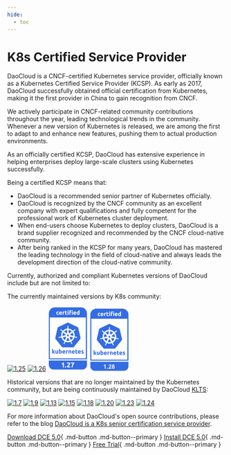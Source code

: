 ```yaml
---
hide:
  - toc
---
```


# K8s Certified Service Provider

DaoCloud is a CNCF-certified Kubernetes service provider, officially known as a Kubernetes Certified Service Provider (KCSP). As early as 2017, DaoCloud successfully obtained official certification from Kubernetes, making it the first provider in China to gain recognition from CNCF.

We actively participate in CNCF-related community contributions throughout the year, leading technological trends in the community. Whenever a new version of Kubernetes is released, we are among the first to adapt to and enhance new features, pushing them to actual production environments.

As an officially certified KCSP, DaoCloud has extensive experience in helping enterprises deploy large-scale clusters using Kubernetes successfully.

Being a certified KCSP means that:

- DaoCloud is a recommended senior partner of Kubernetes officially.
- DaoCloud is recognized by the CNCF community as an excellent company with expert qualifications and fully competent for the professional work of Kubernetes cluster deployment.
- When end-users choose Kubernetes to deploy clusters, DaoCloud is a brand supplier recognized and recommended by the CNCF cloud-native community.
- After being ranked in the KCSP for many years, DaoCloud has mastered the leading technology in the field of cloud-native and always leads the development direction of the cloud-native community.

Currently, authorized and compliant Kubernetes versions of DaoCloud include but are not limited to:

The currently maintained versions by K8s community:

[![1.25](../images/1.25.png)](https://github.com/cncf/k8s-conformance/pull/2240)
[![1.26](../images/1.26.png)](https://github.com/cncf/k8s-conformance/pull/2451)
[![1.27](../images/1.27.png)](https://github.com/cncf/k8s-conformance/pull/2666)
[![1.28](../images/1.28.png)](https://github.com/cncf/k8s-conformance/pull/2835)

Historical versions that are no longer maintained by the Kubernetes community, but are being continuously maintained by DaoCloud [KLTS](https://klts.io/):

[![1.7](../images/1.7.png)](https://github.com/cncf/k8s-conformance/pull/68)
[![1.9](../images/1.9.png)](https://github.com/cncf/k8s-conformance/pull/210)
[![1.13](../images/1.13.png)](https://github.com/cncf/k8s-conformance/pull/418)
[![1.15](../images/1.15.png)](https://github.com/cncf/k8s-conformance/pull/794)
[![1.18](../images/1.18.png)](https://github.com/cncf/k8s-conformance/pull/1144)
[![1.20](../images/1.20.png)](https://github.com/cncf/k8s-conformance/pull/1463)
[![1.23](../images/1.23.png)](https://github.com/cncf/k8s-conformance/pull/2072)
[![1.24](../images/1.24.png)](https://github.com/cncf/k8s-conformance/pull/2239)

<!--
Source: https://github.com/cncf/artwork/tree/master/projects/kubernetes/certified-kubernetes
-->

For more information about DaoCloud's open source contributions, please refer to the blog [DaoCloud is a K8s senior certification service provider](../blogs/221116-kcsp.md).

[Download DCE 5.0](../download/index.md){ .md-button .md-button--primary }
[Install DCE 5.0](../install/index.md){ .md-button .md-button--primary }
[Free Trial](license0.md){ .md-button .md-button--primary }
